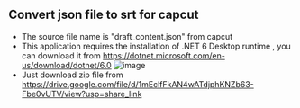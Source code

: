 ## Convert json file to srt for capcut
* The source file name is "draft_content.json" from capcut
* This application requires the installation of .NET 6 Desktop runtime , you can download it from https://dotnet.microsoft.com/en-us/download/dotnet/6.0
![image](https://user-images.githubusercontent.com/17023972/219824301-e1364bdf-dc46-488f-ad7b-be986a6e7582.png)
* Just download zip file from https://drive.google.com/file/d/1mEclfFkAN4wATdjphKNZb63-Fbe0vUTV/view?usp=share_link

